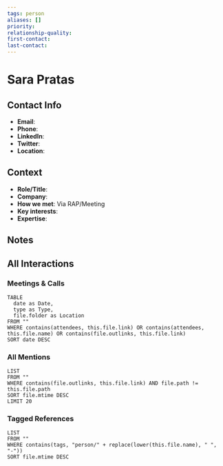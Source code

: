 ```yaml
---
tags: person
aliases: []
priority: 
relationship-quality: 
first-contact: 
last-contact: 
---
```


# Sara Pratas

## Contact Info
- **Email**: 
- **Phone**: 
- **LinkedIn**: 
- **Twitter**: 
- **Location**: 

## Context
- **Role/Title**: 
- **Company**: 
- **How we met**: Via RAP/Meeting
- **Key interests**: 
- **Expertise**: 

## Notes
<!-- Add any personal notes, key conversations, or important details about this person -->

## All Interactions
<!-- This section automatically aggregates all mentions of this person across your vault -->

### Meetings & Calls
```dataview
TABLE 
  date as Date,
  type as Type,
  file.folder as Location
FROM ""
WHERE contains(attendees, this.file.link) OR contains(attendees, this.file.name) OR contains(file.outlinks, this.file.link)
SORT date DESC
```

### All Mentions
```dataview
LIST
FROM ""
WHERE contains(file.outlinks, this.file.link) AND file.path != this.file.path
SORT file.mtime DESC
LIMIT 20
```

### Tagged References
```dataview
LIST
FROM ""
WHERE contains(tags, "person/" + replace(lower(this.file.name), " ", "-"))
SORT file.mtime DESC
```